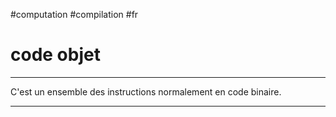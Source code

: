 #computation #compilation #fr 
# code objet
---
C'est un ensemble des instructions normalement en code binaire.

---
